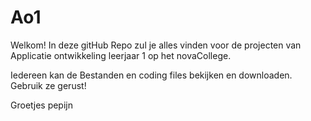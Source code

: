 # Ao1
Welkom!
In deze gitHub Repo zul je alles vinden voor de projecten van Applicatie ontwikkeling leerjaar 1 op het novaCollege.

Iedereen kan de Bestanden en coding files bekijken en downloaden.
Gebruik ze gerust!

Groetjes pepijn

